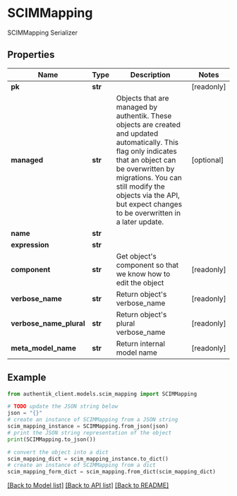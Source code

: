 # SCIMMapping

SCIMMapping Serializer

## Properties

Name | Type | Description | Notes
------------ | ------------- | ------------- | -------------
**pk** | **str** |  | [readonly] 
**managed** | **str** | Objects that are managed by authentik. These objects are created and updated automatically. This flag only indicates that an object can be overwritten by migrations. You can still modify the objects via the API, but expect changes to be overwritten in a later update. | [optional] 
**name** | **str** |  | 
**expression** | **str** |  | 
**component** | **str** | Get object&#39;s component so that we know how to edit the object | [readonly] 
**verbose_name** | **str** | Return object&#39;s verbose_name | [readonly] 
**verbose_name_plural** | **str** | Return object&#39;s plural verbose_name | [readonly] 
**meta_model_name** | **str** | Return internal model name | [readonly] 

## Example

```python
from authentik_client.models.scim_mapping import SCIMMapping

# TODO update the JSON string below
json = "{}"
# create an instance of SCIMMapping from a JSON string
scim_mapping_instance = SCIMMapping.from_json(json)
# print the JSON string representation of the object
print(SCIMMapping.to_json())

# convert the object into a dict
scim_mapping_dict = scim_mapping_instance.to_dict()
# create an instance of SCIMMapping from a dict
scim_mapping_form_dict = scim_mapping.from_dict(scim_mapping_dict)
```
[[Back to Model list]](../README.md#documentation-for-models) [[Back to API list]](../README.md#documentation-for-api-endpoints) [[Back to README]](../README.md)


